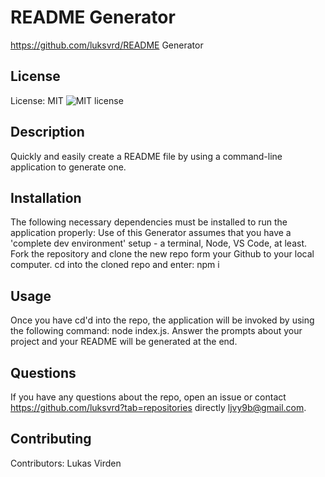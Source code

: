 # README Generator
https://github.com/luksvrd/README Generator

## License
License: MIT ![MIT license](https://img.shields.io/badge/license-MIT-blue.svg) 


## Description
Quickly and easily create a README file by using a command-line application to generate one.

## Installation
The following necessary dependencies must be installed to run the application properly: Use of this Generator assumes that you have a 'complete dev environment' setup - a terminal, Node, VS Code, at least. Fork the repository and clone the new repo form your Github to your local computer. cd into the cloned repo and enter: npm i

## Usage
Once you have cd'd into the repo, the application will be invoked by using the following command: node index.js. Answer the prompts about your project and your README will be generated at the end.

## Questions
If you have any questions about the repo, open an issue or contact https://github.com/luksvrd?tab=repositories directly ljvy9b@gmail.com.

## Contributing
Contributors: Lukas Virden